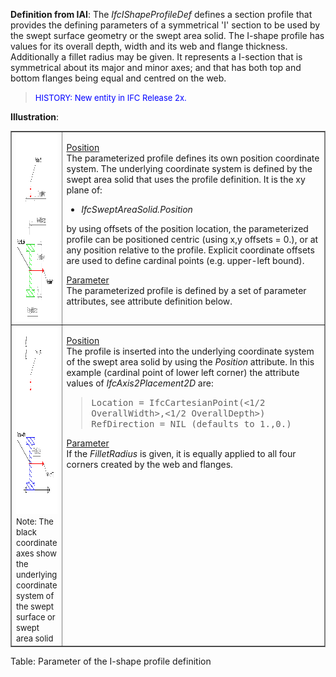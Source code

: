 **Definition
from IAI**: The _IfcIShapeProfileDef_ defines a section profile that provides the defining parameters of a symmetrical 'I' section to be used by the swept surface geometry or the swept area solid. The I-shape profile has values for its overall depth, width and its web and flange thickness. Additionally a fillet radius may be given. It represents a I-section that is symmetrical about its major and minor axes; and that has both top and bottom flanges being equal and centred on the web.

> <font color="#0000ff" size="-1">HISTORY: New entity
in IFC Release 2x.</font>

**Illustration**:
<table border="1" cellpadding="2" cellspacing="2" frame="border" width="100%">
  <tbody>
    <tr>
      <td width="420"><a href="drawings/IfcIShapeProfileDef-Layout1.dwf"><img src="figures/IfcIShapeProfileDef-Layout1.gif" alt="I-shape profile" border="0" height="300" width="400"></a></td>
      <td align="left" valign="top" width="100%">
      <p><u>Position</u>
      <br>
The parameterized
profile defines its own position coordinate system.
The underlying
coordinate system is defined by the swept area solid
that uses the profile definition. It is the xy plane of: </p>
      <ul>
        <li style="font-style: italic;">IfcSweptAreaSolid.Position</li>
      </ul>
by using offsets of the position location, the parameterized profile
can be positioned centric (using x,y offsets = 0.), or at any position
relative to the profile. Explicit coordinate offsets are used to define
cardinal points (e.g. upper-left bound).
      <p><u>Parameter</u>
      <br>
The parameterized profile
is defined by a set of parameter attributes, see attribute definition
below.</p>
      </td>
    </tr>
    <tr>
      <td width="420"><a href="drawings/IfcIShapeProfileDef-Layout2.dwf"><img src="figures/IfcIShapeProfileDef-Layout2.gif" alt="I shape with fillet" border="0" height="300" width="400"></a><br>
      <font size="-1">Note:
The black coordinate axes show the
underlying coordinate system of the swept surface or swept area solid</font></td>
      <td align="left" valign="top" width="100%">
      <p><u>Position</u>
      <br>
The profile is inserted into the underlying
coordinate system of the swept area solid by using the <i>Position</i>
attribute. In this example (cardinal point of lower left corner) the
attribute values of <i>IfcAxis2Placement2D</i>
are:</p>
      <blockquote>
        <p> <tt>Location
= IfcCartesianPoint(&lt;1/2
OverallWidth&gt;,&lt;1/2 OverallDepth&gt;)<br>
RefDirection = NIL (defaults to 1.,0.)</tt></p>
      </blockquote>
      <p><u>Parameter</u><br>
If the <i>FilletRadius</i>
is given, it is equally applied to all four corners created by the web
and flanges.</p>
      </td>
    </tr>
  </tbody>
</table>

Table: Parameter of the I-shape profile definition